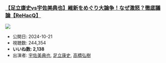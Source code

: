 ### [【足立康史vs宇佐美典也】維新をめぐり大論争！なぜ激怒？徹底議論【ReHacQ】](https://www.youtube.com/watch?v=ITi-1ul-Xnw)
[![](https://img.youtube.com/vi/ITi-1ul-Xnw/sddefault.jpg)](https://www.youtube.com/watch?v=ITi-1ul-Xnw)
-   公開日: 2024-10-21
-   視聴数: 244,354
-   **いいね数: 2,138**
-   出演者: [宇佐美典也](/rehacq_fan/people/宇佐美典也 "wikilink"), [足立康史](/rehacq_fan/people/足立康史 "wikilink"), [高橋弘樹](/rehacq_fan/people/高橋弘樹 "wikilink")
